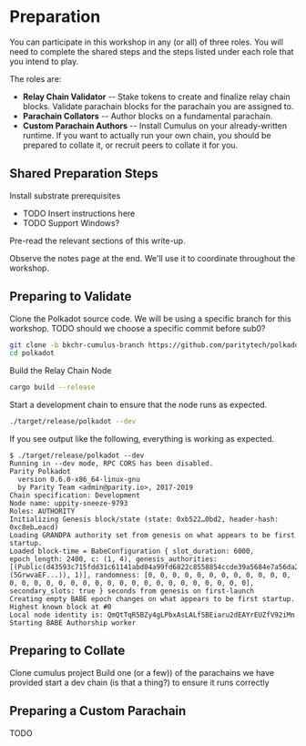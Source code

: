 # Preparation

You can participate in this workshop in any (or all) of three roles. You will need to complete the shared steps and the steps listed under each role that you intend to play.

The roles are:

* **Relay Chain Validator** -- Stake tokens to create and finalize relay chain blocks. Validate parachain blocks for the parachain you are assigned to.
* **Parachain Collators** -- Author blocks on a fundamental parachain.
* **Custom Parachain Authors** -- Install Cumulus on your already-written runtime. If you want to actually run your own chain, you should be prepared to collate it, or recruit peers to collate it for you.

## Shared Preparation Steps
Install substrate prerequisites
* TODO Insert instructions here
* TODO Support Windows?

Pre-read the relevant sections of this write-up.

Observe the notes page at the end. We'll use it to coordinate throughout the workshop.

## Preparing to Validate
Clone the Polkadot source code. We will be using a specific branch for this workshop.
TODO should we choose a specific commit before sub0?
```bash
git clone -b bkchr-cumulus-branch https://github.com/paritytech/polkadot.git
cd polkadot
```

Build the Relay Chain Node
```bash
cargo build --release
```

Start a development chain to ensure that the node runs as expected.
```bash
./target/release/polkadot --dev
```

If you see output like the following, everything is working as expected.
```
$ ./target/release/polkadot --dev
Running in --dev mode, RPC CORS has been disabled.
Parity Polkadot
  version 0.6.0-x86_64-linux-gnu
  by Parity Team <admin@parity.io>, 2017-2019
Chain specification: Development
Node name: uppity-sneeze-9793
Roles: AUTHORITY
Initializing Genesis block/state (state: 0xb522…0bd2, header-hash: 0xc8eb…eacd)
Loading GRANDPA authority set from genesis on what appears to be first startup.
Loaded block-time = BabeConfiguration { slot_duration: 6000, epoch_length: 2400, c: (1, 4), genesis_authorities: [(Public(d43593c715fdd31c61141abd04a99fd6822c8558854ccde39a5684e7a56da27d (5GrwvaEF...)), 1)], randomness: [0, 0, 0, 0, 0, 0, 0, 0, 0, 0, 0, 0, 0, 0, 0, 0, 0, 0, 0, 0, 0, 0, 0, 0, 0, 0, 0, 0, 0, 0, 0, 0], secondary_slots: true } seconds from genesis on first-launch
Creating empty BABE epoch changes on what appears to be first startup.
Highest known block at #0
Local node identity is: QmQtTqR5BZy4gLPbxAsLALfSBEiaru2dEAYrEUZfV92iMn
Starting BABE Authorship worker
```


## Preparing to Collate
Clone cumulus project
Build one (or a few)) of the parachains we have provided
start a dev chain (is that a thing?) to ensure it runs correctly

## Preparing a Custom Parachain
TODO
